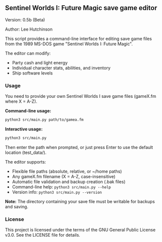 ## Sentinel Worlds I: Future Magic save game editor
Version: 0.5b (Beta)

Author: Lee Hutchinson

This script provides a command-line interface for editing save game files
from the 1989 MS-DOS game "Sentinel Worlds I: Future Magic".

The editor can modify:
- Party cash and light energy
- Individual character stats, abilities, and inventory
- Ship software levels

### Usage

You need to provide your own Sentinel Worlds I save game files (gameX.fm where X = A-Z).

**Command-line usage:**
```bash
python3 src/main.py path/to/gamea.fm
```

**Interactive usage:**
```bash
python3 src/main.py
```
Then enter the path when prompted, or just press Enter to use the default location (test_data/).

The editor supports:
- Flexible file paths (absolute, relative, or ~/home paths)
- Any gameX.fm filename (X = A-Z, case-insensitive)
- Automatic file validation and backup creation (.bak files)
- Command-line help: `python3 src/main.py --help`
- Version info: `python3 src/main.py --version`

**Note:** The directory containing your save file must be writable for backups and saving.

### License
This project is licensed under the terms of the GNU General Public License
v3.0. See the LICENSE file for details.